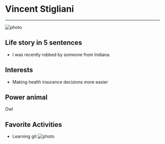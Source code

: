 # Vincent Stigliani

---

![photo](http://www.vangoghgallery.com/catalog/image/0526/Self-Portrait-with-Straw-Hat.jpg)

## Life story in 5 sentences
- I was recently robbed by someone from Indiana.

## Interests
- Making health insurance decisions more easier

## Power animal
Owl

## Favorite Activities
- Learning git
![photo](http://mattbanks.me/wp-content/uploads/2013/03/githuboctacat.jpg)



